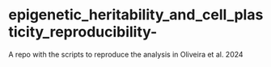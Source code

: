 # epigenetic_heritability_and_cell_plasticity_reproducibility-
A repo with the scripts to reproduce the analysis in Oliveira et al. 2024
